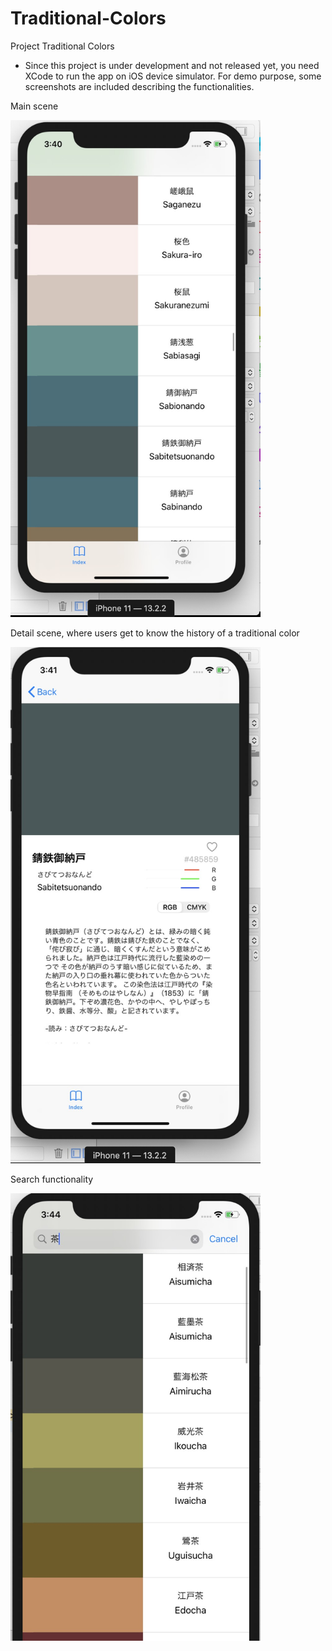 # Traditional-Colors

Project Traditional Colors

* Since this project is under development and not released yet, you need XCode to run the app on iOS device simulator.
  For demo purpose, some screenshots are included describing the functionalities.
  

Main scene

<img src="demo%20images/app%20demo%20main%20view.jpg?raw=true" width="400">



Detail scene, where users get to know the history of a traditional color

<img src="demo%20images/app%20demo%20detail%20view.jpg?raw=true" width="400">


Search functionality

<img src="demo%20images/app%20demo%20search%20function.jpg?raw=true" width="400">
